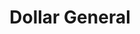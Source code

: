 ---
title: "Dollar General"
url: /pensacola/dollar-general-pensacola-boulevard/
shop: variety store
---